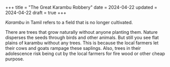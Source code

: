 +++
title = "The Great Karambu Robbery"
date = 2024-04-22
updated = 2024-04-22
draft = true
+++

_Karambu_ in Tamil refers to a field that is no longer cultivated.

There are trees that grow naturally without anyone planting them. Nature disperses the seeds through birds and other animals. But still you see flat plains of karambu without any trees. This is because the local farmers let their cows and goats rampage these saplings. Also, trees in their adolescence risk being cut by the local farmers for fire wood or other cheap purpose.